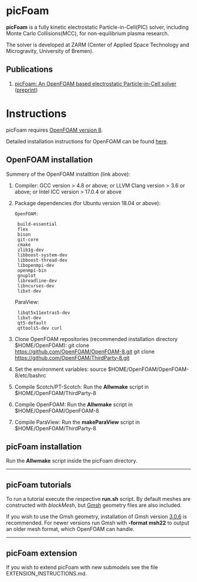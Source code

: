 # picFoam
**picFoam** is a fully kinetic electrostatic Particle-in-Cell(PIC) solver, including Monte Carlo Collisions(MCC), for non-equilibrium plasma research.

The solver is developed at ZARM (Center of Applied Space Technology and Microgravity, University of Bremen).

## Publications

1. [picFoam: An OpenFOAM based electrostatic Particle-in-Cell solver](https://doi.org/10.1016/j.cpc.2021.107853) ([preprint](http://arxiv.org/abs/2012.14724))

# Instructions

picFoam requires [OpenFOAM version 8](https://github.com/OpenFOAM/OpenFOAM-8).

Detailed installation instructions for OpenFOAM can be found [here](https://openfoam.org/download/source/).

## OpenFOAM installation

Summery of the OpenFOAM installtion (link above):

1. Compiler: GCC version > 4.8 or above; or LLVM Clang version > 3.6 or above; or Intel ICC version > 17.0.4 or above
2. Package dependencies (for Ubuntu version 18.04 or above):

       OpenFOAM:

		build-essential
		flex
		bison
		git-core
		cmake
		zlib1g-dev
		libboost-system-dev
		libboost-thread-dev
		libopenmpi-dev
		openmpi-bin
		gnuplot
		libreadline-dev
		libncurses-dev
		libxt-dev

	ParaView:

		libqt5x11extras5-dev
		libxt-dev
		qt5-default
		qttools5-dev curl

3. Clone OpenFOAM repositories (recommended installation directory $HOME/OpenFOAM):
    git clone https://github.com/OpenFOAM/OpenFOAM-8.git
    git clone https://github.com/OpenFOAM/ThirdParty-8.git

4. Set the environment variables:
    source $HOME/OpenFOAM/OpenFOAM-8/etc/bashrc

5. Compile Scotch/PT-Scotch: Run the **Allwmake** script in $HOME/OpenFOAM/ThirdParty-8
6. Compile OpenFOAM: Run the **Allwmake** script in $HOME/OpenFOAM/OpenFOAM-8
7. Compile ParaView: Run the **makeParaView** script in $HOME/OpenFOAM/ThirdParty-8

## picFoam installation

Run the **Allwmake** script inside the picFoam directory.

---
## picFoam tutorials

To run a tutorial execute the respective **run.sh** script.
By default meshes are constructed with *blockMesh*, but [Gmsh](https://gmsh.info/) geometry files are also included.

If you wish to use the Gmsh geometry, installation of Gmsh version [3.0.6](https://gmsh.info/bin/Linux/gmsh-3.0.6-Linux64.tgz) is recommended.
For newer versions run Gmsh with **-format msh22** to output an older mesh format, which OpenFOAM can handle.

---
## picFoam extension

If you wish to extend picFoam with new submodels see the file EXTENSION_INSTRUCTIONS.md.
